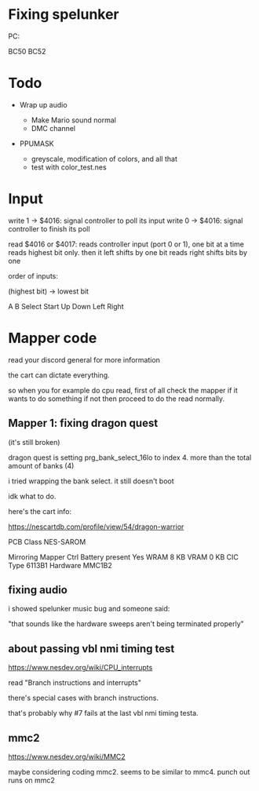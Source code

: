 # Fixing spelunker

PC:

BC50
BC52


# Todo

- Wrap up audio
	- Make Mario sound normal
	- DMC channel

- PPUMASK
	- greyscale, modification of colors, and all that
	- test with color_test.nes

# Input

write 1 -> $4016: signal controller to poll its input
write 0 -> $4016: signal controller to finish its poll

read $4016 or $4017: reads controller input (port 0 or 1), one bit at a time
	reads highest bit only. then it left shifts by one bit
	reads right shifts bits by one

order of inputs:

(highest bit) -> lowest bit

A B Select Start Up Down Left Right

# Mapper code

read your discord general for more information

the cart can dictate everything.

so when you for example do cpu read, first of all check the mapper if it wants to do something
if not then proceed to do the read normally.

## Mapper 1: fixing dragon quest

(it's still broken)

dragon quest is setting prg_bank_select_16lo to index 4. more than the total amount of banks (4)


i tried wrapping the bank select. it still doesn't boot

idk what to do.

here's the cart info:

https://nescartdb.com/profile/view/54/dragon-warrior

PCB Class 	NES-SAROM

Mirroring 	Mapper Ctrl
Battery present 	Yes
WRAM 	8 KB
VRAM 	0 KB
CIC Type 	6113B1
Hardware 	MMC1B2

## fixing audio

i showed spelunker music bug and someone said:

"that sounds like the hardware sweeps aren't being terminated properly"


## about passing vbl nmi timing test

https://www.nesdev.org/wiki/CPU_interrupts

read "Branch instructions and interrupts"

there's special cases with branch instructions.

that's probably why #7 fails at the last vbl nmi timing testa.


## mmc2

https://www.nesdev.org/wiki/MMC2

maybe considering coding mmc2. seems to be similar to mmc4. punch out runs on mmc2

